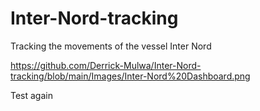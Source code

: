 # Inter-Nord-tracking
Tracking the movements of the vessel Inter Nord 

https://github.com/Derrick-Mulwa/Inter-Nord-tracking/blob/main/Images/Inter-Nord%20Dashboard.png

Test again
